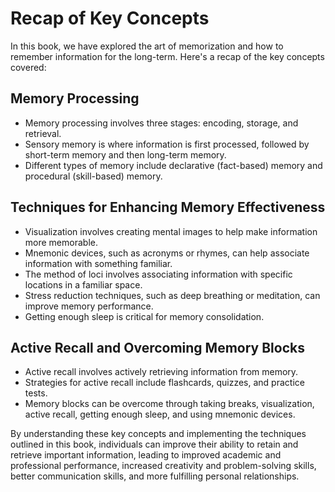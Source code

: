 Recap of Key Concepts
============================================

In this book, we have explored the art of memorization and how to remember information for the long-term. Here's a recap of the key concepts covered:

Memory Processing
-----------------

* Memory processing involves three stages: encoding, storage, and retrieval.
* Sensory memory is where information is first processed, followed by short-term memory and then long-term memory.
* Different types of memory include declarative (fact-based) memory and procedural (skill-based) memory.

Techniques for Enhancing Memory Effectiveness
---------------------------------------------

* Visualization involves creating mental images to help make information more memorable.
* Mnemonic devices, such as acronyms or rhymes, can help associate information with something familiar.
* The method of loci involves associating information with specific locations in a familiar space.
* Stress reduction techniques, such as deep breathing or meditation, can improve memory performance.
* Getting enough sleep is critical for memory consolidation.

Active Recall and Overcoming Memory Blocks
------------------------------------------

* Active recall involves actively retrieving information from memory.
* Strategies for active recall include flashcards, quizzes, and practice tests.
* Memory blocks can be overcome through taking breaks, visualization, active recall, getting enough sleep, and using mnemonic devices.

By understanding these key concepts and implementing the techniques outlined in this book, individuals can improve their ability to retain and retrieve important information, leading to improved academic and professional performance, increased creativity and problem-solving skills, better communication skills, and more fulfilling personal relationships.
